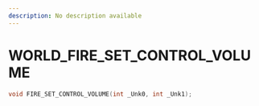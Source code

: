 ```yaml
---
description: No description available 
---
```


# WORLD\_FIRE_SET_CONTROL_VOLUME

```cpp
void FIRE_SET_CONTROL_VOLUME(int _Unk0, int _Unk1);
```